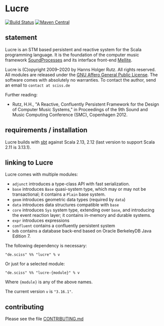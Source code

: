 # Lucre

[![Build Status](https://travis-ci.org/Sciss/Lucre.svg?branch=master)](https://travis-ci.org/Sciss/Lucre)
[![Maven Central](https://maven-badges.herokuapp.com/maven-central/de.sciss/lucre_2.12/badge.svg)](https://maven-badges.herokuapp.com/maven-central/de.sciss/lucre_2.12)

## statement

Lucre is an STM based persistent and reactive system for the Scala programming language. It is the foundation
of the computer music framework [SoundProcesses](https://git.iem.at/sciss/SoundProcesses) and its
interface front-end [Mellite](https://git.iem.at/sciss/Mellite).

Lucre is (C)opyright 2009&ndash;2020 by Hanns Holger Rutz. All rights reserved. 
All modules are released under 
the [GNU Affero General Public License](https://git.iem.at/sciss/Lucre/raw/master/LICENSE).
The software comes with absolutely no warranties. To contact the author, send an email to `contact at sciss.de`

Further reading:

 - Rutz, H.H., "A Reactive, Confluently Persistent Framework for the Design of Computer Music Systems," in Proceedings
   of the 9th Sound and Music Computing Conference (SMC), Copenhagen 2012.

## requirements / installation

Lucre builds with [sbt](http://www.scala-sbt.org/) against Scala 2.13, 2.12 (last version to support Scala 2.11 is 3.13.1).

## linking to Lucre

Lucre comes with multiple modules:

- `adjunct` introduces a type-class API with fast serialization.
- `base` introduces `Base` quasi-system type, which may or may not be transactional;
  it contains a `Plain` base system.
- `geom` introduces geometric data types (required by `data`)
- `data` introduces data structures compatible with `base`
- `core` introduces `Sys` system type, extending over `base`, and introducing the
  event reaction layer; it contains in-memory and durable systems.
- `expr` introduces expressions
- `confluent` contains a confluently persistent system
- `bdb` contains a database back-end based on Oracle BerkeleyDB Java Edition 7.

The following dependency is necessary:

    "de.sciss" %% "lucre" % v

Or just for a selected module:

    "de.sciss" %% "lucre-{module}" % v

Where `{module}` is any of the above names.

The current version `v` is `"3.16.1"`.

## contributing

Please see the file [CONTRIBUTING.md](CONTRIBUTING.md)

